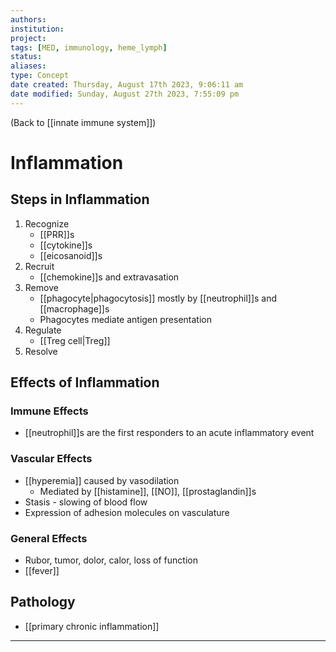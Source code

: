 ```yaml
---
authors: 
institution: 
project: 
tags: [MED, immunology, heme_lymph]
status: 
aliases: 
type: Concept
date created: Thursday, August 17th 2023, 9:06:11 am
date modified: Sunday, August 27th 2023, 7:55:09 pm
---
```


(Back to [[innate immune system]])

# Inflammation

## Steps in Inflammation
1. Recognize
	- [[PRR]]s
	- [[cytokine]]s
	- [[eicosanoid]]s
1. Recruit
	- [[chemokine]]s and extravasation
2. Remove
	- [[phagocyte|phagocytosis]] mostly by [[neutrophil]]s and [[macrophage]]s
	- Phagocytes mediate antigen presentation
3. Regulate
	- [[Treg cell|Treg]]
4. Resolve
## Effects of Inflammation
### Immune Effects
- [[neutrophil]]s are the first responders to an acute inflammatory event
### Vascular Effects
- [[hyperemia]] caused by vasodilation
	- Mediated by [[histamine]], [[NO]], [[prostaglandin]]s
- Stasis - slowing of blood flow
- Expression of adhesion molecules on vasculature
### General Effects
- Rubor, tumor, dolor, calor, loss of function
- [[fever]]
## Pathology
- [[primary chronic inflammation]]

---
